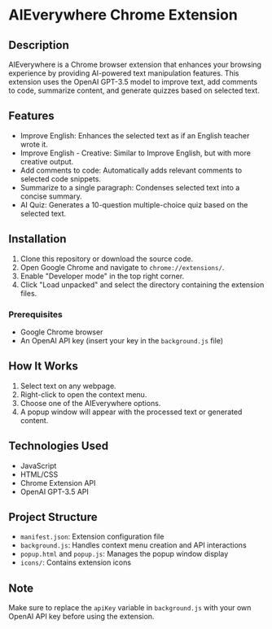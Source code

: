# AIEverywhere Chrome Extension

## Description

AIEverywhere is a Chrome browser extension that enhances your browsing experience by providing AI-powered text manipulation features. This extension uses the OpenAI GPT-3.5 model to improve text, add comments to code, summarize content, and generate quizzes based on selected text.

## Features

- Improve English: Enhances the selected text as if an English teacher wrote it.
- Improve English - Creative: Similar to Improve English, but with more creative output.
- Add comments to code: Automatically adds relevant comments to selected code snippets.
- Summarize to a single paragraph: Condenses selected text into a concise summary.
- AI Quiz: Generates a 10-question multiple-choice quiz based on the selected text.

## Installation

1. Clone this repository or download the source code.
2. Open Google Chrome and navigate to `chrome://extensions/`.
3. Enable "Developer mode" in the top right corner.
4. Click "Load unpacked" and select the directory containing the extension files.

### Prerequisites

- Google Chrome browser
- An OpenAI API key (insert your key in the `background.js` file)

## How It Works

1. Select text on any webpage.
2. Right-click to open the context menu.
3. Choose one of the AIEverywhere options.
4. A popup window will appear with the processed text or generated content.

## Technologies Used

- JavaScript
- HTML/CSS
- Chrome Extension API
- OpenAI GPT-3.5 API

## Project Structure

- `manifest.json`: Extension configuration file
- `background.js`: Handles context menu creation and API interactions
- `popup.html` and `popup.js`: Manages the popup window display
- `icons/`: Contains extension icons

## Note

Make sure to replace the `apiKey` variable in `background.js` with your own OpenAI API key before using the extension.


